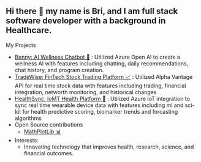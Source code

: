## Hi there 👋 my name is Bri, and I am full stack software developer with a background in Healthcare.
My Projects
- [Benny: AI Wellness Chatbot 🤖](https://github.com/brifore13/WellnessAI/blob/main/README.md) : Utilized Azure Open AI to create a wellness AI with features including chatting, daily recommendations, chat history, and program creation.
- [TradeWise: FinTech Stock Trading Platform 📈](https://github.com/brifore13/TradeWise/blob/master/README.md) : Utilized Alpha Vantage API for real time stock data with features including trading, financial integration, networth monitoring, and historical changes
- [HealthSync: IoMT Health Platform 👟](https://github.com/brifore13/HealthSync/blob/master/README.md) : Utilized Azure IoT integration to sync real time wearable device data with features including ml and sci-kit for health predictive scoring, biomarker trends and forcasting algorithms
- Open Source contributions
  - [MathPlotLib 📊](https://github.com/matplotlib/matplotlib/pull/29696)
- Interests:
  - Innovating technology that improves health, research, science, and financial outcomes.
<!--
**brifore13/brifore13** is a ✨ _special_ ✨ repository because its `README.md` (this file) appears on your GitHub profile.

Here are some ideas to get you started:

- 🔭 I’m currently working on ...
- 🌱 I’m currently learning ...
- 👯 I’m looking to collaborate on ...
- 🤔 I’m looking for help with ...
- 💬 Ask me about ...
- 📫 How to reach me: ...
- 😄 Pronouns: ...
- ⚡ Fun fact: ...
-->
